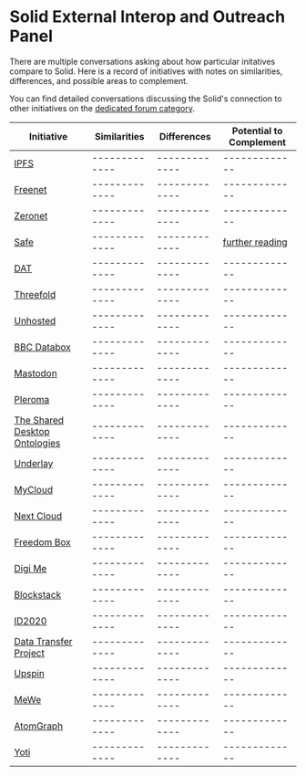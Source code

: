 # Solid External Interop and Outreach Panel

There are multiple conversations asking about how particular initatives compare to Solid. Here is a record of initiatives with notes on similarities, differences, and possible areas to complement. 

You can find detailed conversations discussing the Solid's connection to other initiatives on the [dedicated forum category](https://forum.solidproject.org/c/connection-to-other-initiatives). 

| Initiative  | Similarities | Differences | Potential to Complement |
| ------------- | ------------- | ------------- | ------------- |
| [IPFS](https://ipfs.io/) | ------------- | ------------- | ------------- |
| [Freenet](https://freenetproject.org/) | ------------- | ------------- | ------------- |
| [Zeronet](https://zeronet.io/) | ------------- | ------------- | ------------- |
| [Safe](https://safenetwork.tech/) | ------------- | ------------- | [further reading](https://forum.solidproject.org/t/safe-and-solid-the-internet-as-it-should-be/347) |
| [DAT](https://dat.foundation/) | ------------- | ------------- | ------------- |
| [Threefold](http://threefold.io/) | ------------- | ------------- | ------------- |
| [Unhosted](https://unhosted.org/) | ------------- | ------------- | ------------- |
| [BBC Databox](http://www.databoxproject.uk) | ------------- | ------------- | ------------- |
| [Mastodon](https://mastodon.social/about) | ------------- | ------------- | ------------- |
| [Pleroma](https://pleroma.social) | ------------- | ------------- | ------------- |
| [The Shared Desktop Ontologies](http://oscaf.sourceforge.net) | ------------- | ------------- | ------------- |
| [Underlay](https://underlay.mit.edu/) | ------------- | ------------- | ------------- |
| [MyCloud](http://www.mycloud.com/#/) | ------------- | ------------- | ------------- |
| [Next Cloud](https://nextcloud.com) | ------------- | ------------- | ------------- |
| [Freedom Box](https://www.freedomboxfoundation.org) | ------------- | ------------- | ------------- |
| [Digi Me](http://digi.me/) | ------------- | ------------- | ------------- |
| [Blockstack](https://blockstack.org/) | ------------- | ------------- | ------------- |
| [ID2020](https://id2020.org/alliance) | ------------- | ------------- | ------------- |
| [Data Transfer Project](https://datatransferproject.dev/) | ------------- | ------------- | ------------- |
| [Upspin](https://github.com/upspin/upspin) | ------------- | ------------- | ------------- |
| [MeWe](https://mewe.com) | ------------- | ------------- | ------------- |
| [AtomGraph](https://atomgraph.com) | ------------- | ------------- | ------------- |
| [Yoti](https://www.yoti.com) | ------------- | ------------- | ------------- |
